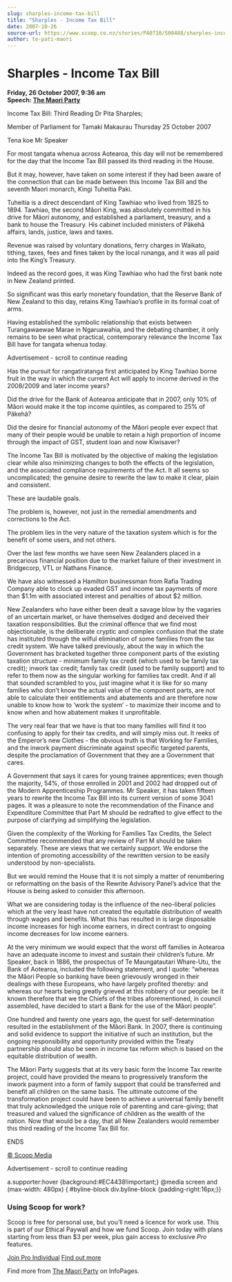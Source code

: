 ```yaml
---
slug: sharples-income-tax-bill
title: "Sharples - Income Tax Bill"
date: 2007-10-26
source-url: https://www.scoop.co.nz/stories/PA0710/S00488/sharples-income-tax-bill.htm
author: te-pati-maori
---
```

Sharples - Income Tax Bill
==========================

**Friday, 26 October 2007, 9:36 am**  
**Speech: [The Maori Party](https://info.scoop.co.nz/The_Maori_Party)**

Income Tax Bill: Third Reading Dr Pita Sharples;

Member of Parliament for Tamaki Makaurau Thursday 25 October 2007

Tena koe Mr Speaker

For most tangata whenua across Aotearoa, this day will not be remembered for the day that the Income Tax Bill passed its third reading in the House.

But it may, however, have taken on some interest if they had been aware of the connection that can be made between this Income Tax Bill and the seventh Maori monarch, Kingi Tuheitia Paki.

Tuheitia is a direct descendant of King Tawhiao who lived from 1825 to 1894. Tawhiao, the second Mâori King, was absolutely committed in his drive for Mâori autonomy, and established a parliament, treasury, and a bank to house the Treasury. His cabinet included ministers of Pâkehâ affairs, lands, justice, laws and taxes.

Revenue was raised by voluntary donations, ferry charges in Waikato, tithing, taxes, fees and fines taken by the local runanga, and it was all paid into the King’s Treasury.

Indeed as the record goes, it was King Tawhiao who had the first bank note in New Zealand printed.

So significant was this early monetary foundation, that the Reserve Bank of New Zealand to this day, retains King Tawhiao’s profile in its formal coat of arms.

Having established the symbolic relationship that exists between Turangawaewae Marae in Ngaruawahia, and the debating chamber, it only remains to be seen what practical, contemporary relevance the Income Tax Bill have for tangata whenua today.

Advertisement - scroll to continue reading





Has the pursuit for rangatiratanga first anticipated by King Tawhiao borne fruit in the way in which the current Act will apply to income derived in the 2008/2009 and later income years?

Did the drive for the Bank of Aotearoa anticipate that in 2007, only 10% of Mâori would make it the top income quintiles, as compared to 25% of Pâkehâ?

Did the desire for financial autonomy of the Mâori people ever expect that many of their people would be unable to retain a high proportion of income through the impact of GST, student loan and now Kiwisaver?

The Income Tax Bill is motivated by the objective of making the legislation clear while also minimizing changes to both the effects of the legislation, and the associated compliance requirements of the Act. It all seems so uncomplicated; the genuine desire to rewrite the law to make it clear, plain and consistent.

These are laudable goals.

The problem is, however, not just in the remedial amendments and corrections to the Act.

The problem lies in the very nature of the taxation system which is for the benefit of some users, and not others.

Over the last few months we have seen New Zealanders placed in a precarious financial position due to the market failure of their investment in Bridgecorp, VTL or Nathans Finance.

We have also witnessed a Hamilton businessman from Rafia Trading Company able to clock up evaded GST and income tax payments of more than $1.1m with associated interest and penalties of about $2 million.

New Zealanders who have either been dealt a savage blow by the vagaries of an uncertain market, or have themselves dodged and deceived their taxation responsibilities. But the criminal offence that we find most objectionable, is the deliberate cryptic and complex confusion that the state has instituted through the wilful elimination of some families from the tax credit system. We have talked previously, about the way in which the Government has bracketed together three component parts of the existing taxation structure - minimum family tax credit (which used to be family tax credit); inwork tax credit; family tax credit (used to be family support) and to refer to them now as the singular working for families tax credit. And if all that sounded scrambled to you, just imagine what it is like for so many families who don’t know the actual value of the component parts, are not able to calculate their entitlements and abatements and are therefore now unable to know how to ‘work the system’ - to maximize their income and to know when and how abatement makes it unprofitable.

The very real fear that we have is that too many families will find it too confusing to apply for their tax credits, and will simply miss out. It reeks of the Emperor’s new Clothes - the obvious truth is that Working for Families, and the inwork payment discriminate against specific targeted parents, despite the proclamation of Government that they are a Government that cares.

A Government that says it cares for young trainee apprentices; even though the majority, 54%, of those enrolled in 2001 and 2002 had dropped out of the Modern Apprenticeship Programmes. Mr Speaker, it has taken fifteen years to rewrite the Income Tax Bill into its current version of some 3041 pages. It was a pleasure to note the recommendation of the Finance and Expenditure Committee that Part M should be redrafted to give effect to the purpose of clarifying ad simplifying the legislation.

Given the complexity of the Working for Families Tax Credits, the Select Committee recommended that any review of Part M should be taken separately. These are views that we certainly support. We endorse the intention of promoting accessibility of the rewritten version to be easily understood by non-specialists.

But we would remind the House that it is not simply a matter of renumbering or reformatting on the basis of the Rewrite Advisory Panel’s advice that the House is being asked to consider this afternoon.

What we are considering today is the influence of the neo-liberal policies which at the very least have not created the equitable distribution of wealth through wages and benefits. What this has resulted in is large disposable income increases for high income earners, in direct contrast to ongoing income decreases for low income earners.

At the very minimum we would expect that the worst off families in Aotearoa have an adequate income to invest and sustain their children’s future. Mr Speaker, back in 1886, the prospectus of Te Maungatautari Whare-Utu, the Bank of Aotearoa, included the following statement, and I quote: “whereas the Mâori People so banking have been grievously wronged in their dealings with these Europeans, who have largely profited thereby: and whereas our hearts being greatly grieved at this robbery of our people: be it known therefore that we the Chiefs of the tribes aforementioned, in council assembled, have decided to start a Bank for the use of the Mâori people”.

One hundred and twenty one years ago, the quest for self-determination resulted in the establishment of the Mâori Bank. In 2007, there is continuing and solid evidence to support the initiative of such an institution, but the ongoing responsibility and opportunity provided within the Treaty partnership should also be seen in income tax reform which is based on the equitable distribution of wealth.

The Mâori Party suggests that at its very basic form the Income Tax rewrite project, could have provided the means to progressively transform the inwork payment into a form of family support that could be transferred and benefit all children on the same basis. The ultimate outcome of the transformation project could have been to achieve a universal family benefit that truly acknowledged the unique role of parenting and care-giving; that treasured and valued the significance of children as the wealth of the nation. Now that would be a day, that all New Zealanders would remember this third reading of the Income Tax Bill for.

ENDS  

[© Scoop Media](http://www.scoop.co.nz/about/terms.html)  

Advertisement - scroll to continue reading



a.supporter:hover {background:#EC4438!important;} @media screen and (max-width: 480px) { #byline-block div.byline-block {padding-right:16px;}}

### Using Scoop for work?

Scoop is free for personal use, but you’ll need a licence for work use. This is part of our Ethical Paywall and how we fund Scoop. Join today with plans starting from less than $3 per week, plus gain access to exclusive _Pro_ features.  
  
[Join Pro Individual](https://pro.scoop.co.nz/Individual/?from=ProIn24) [Find out more](https://pro.scoop.co.nz/using-scoop-for-work/?from=ProIn24)

Find more from [The Maori Party](https://info.scoop.co.nz/The_Maori_Party) on InfoPages.